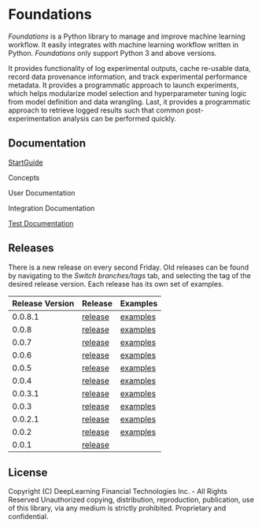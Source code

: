 # Foundations
*Foundations* is a Python library to manage and improve machine learning workflow. It easily integrates with machine learning workflow written in Python.
*Foundations* only support Python 3 and above versions.

It provides functionality of log experimental outputs, cache re-usable data, record data provenance information, and track experimental performance metadata. It provides a programmatic approach to launch experiments, which helps modularize model selection and hyperparameter tuning logic from model definition and data wrangling. Last, it provides a programmatic approach to retrieve logged results such that common post-experimentation analysis can be performed quickly.

## Documentation

[StartGuide](documentation/STARTGUIDE.md)

Concepts

User Documentation

Integration Documentation

[Test Documentation](documentation/TESTGUIDE.md)

## Releases
There is a new release on every second Friday. Old releases can be found by navigating to the *Switch branches/tags* tab, and selecting the tag of the desired release version. Each release has its own set of examples.

|Release Version|Release|Examples|
|---|-------|--------|
|0.0.8.1|[release](https://github.com/DeepLearnI/foundations/releases/tag/0.0.8.1) | [examples](https://github.com/DeepLearnI/foundations/tree/0.0.8.1/examples) |
|0.0.8|[release](https://github.com/DeepLearnI/foundations/releases/tag/0.0.8) | [examples](https://github.com/DeepLearnI/foundations/tree/0.0.8/examples) |
|0.0.7|[release](https://github.com/DeepLearnI/foundations/releases/tag/0.0.7) | [examples](https://github.com/DeepLearnI/foundations/tree/0.0.7/examples) |
|0.0.6|[release](https://github.com/DeepLearnI/foundations/releases/tag/0.0.6) | [examples](https://github.com/DeepLearnI/foundations/tree/0.0.6/examples) |
|0.0.5|[release](https://github.com/DeepLearnI/foundations/releases/tag/0.0.5) | [examples](https://github.com/DeepLearnI/foundations/tree/0.0.5/examples) |
|0.0.4|[release](https://github.com/DeepLearnI/foundations/releases/tag/0.0.4) | [examples](https://github.com/DeepLearnI/foundations/tree/0.0.4/examples) |
|0.0.3.1|[release](https://github.com/DeepLearnI/foundations/releases/tag/0.0.3.1) | [examples](https://github.com/DeepLearnI/foundations/tree/0.0.3.1/examples) |
|0.0.3|[release](https://github.com/DeepLearnI/foundations/releases/tag/0.0.3) | [examples](https://github.com/DeepLearnI/foundations/tree/0.0.3/examples) |
|0.0.2.1|[release](https://github.com/DeepLearnI/foundations/releases/tag/0.0.2.1) | [examples](https://github.com/DeepLearnI/foundations/tree/0.0.2.1/examples) |
|0.0.2|[release](https://github.com/DeepLearnI/foundations/releases/tag/0.0.2) | [examples](https://github.com/DeepLearnI/foundations/tree/0.0.2/examples) |
|0.0.1|[release](https://github.com/DeepLearnI/foundations/releases/tag/0.0.1)| |


## License

Copyright (C) DeepLearning Financial Technologies Inc. - All Rights Reserved
Unauthorized copying, distribution, reproduction, publication, use of this library, via any medium is strictly prohibited. Proprietary and confidential.
